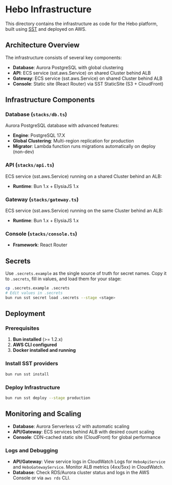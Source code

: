 # Hebo Infrastructure

This directory contains the infrastructure as code for the Hebo platform, built using [SST](https://sst.dev/) and deployed on AWS.

## Architecture Overview

The infrastructure consists of several key components:

- **Database**: Aurora PostgreSQL with global clustering
- **API**: ECS service (sst.aws.Service) on shared Cluster behind ALB
- **Gateway**: ECS service (sst.aws.Service) on shared Cluster behind ALB
- **Console**: Static site (React Router) via SST StaticSite (S3 + CloudFront)

## Infrastructure Components

### Database (`stacks/db.ts`)

Aurora PostgreSQL database with advanced features:

- **Engine**: PostgreSQL 17.X
- **Global Clustering**: Multi-region replication for production
- **Migrator**: Lambda function runs migrations automatically on deploy (non-dev)

### API (`stacks/api.ts`)

ECS service (sst.aws.Service) running on a shared Cluster behind an ALB:

- **Runtime**: Bun 1.x + ElysiaJS 1.x

### Gateway (`stacks/gateway.ts`)

ECS service (sst.aws.Service) running on the same Cluster behind an ALB:

- **Runtime**: Bun 1.x + ElysiaJS 1.x

### Console (`stacks/console.ts`)

- **Framework**: React Router

## Secrets

Use `.secrets.example` as the single source of truth for secret names. Copy it to `.secrets`, fill in values, and load them for your stage:

```bash
cp .secrets.example .secrets
# Edit values in .secrets
bun run sst secret load .secrets --stage <stage>
```

## Deployment

### Prerequisites

1. **Bun installed** (>= 1.2.x)
2. **AWS CLI configured**
3. **Docker installed and running**

### Install SST providers

```bash
bun run sst install
```

### Deploy Infrastructure

```bash
bun run sst deploy --stage production
```

## Monitoring and Scaling

- **Database**: Aurora Serverless v2 with automatic scaling
- **API/Gateway**: ECS services behind ALB with desired count scaling
- **Console**: CDN-cached static site (CloudFront) for global performance

### Logs and Debugging

- **API/Gateway**: View service logs in CloudWatch Logs for `HeboApiService` and `HeboGatewayService`. Monitor ALB metrics (4xx/5xx) in CloudWatch.
- **Database**: Check RDS/Aurora cluster status and logs in the AWS Console or via `aws rds` CLI.
